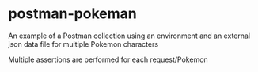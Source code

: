# postman-pokeman

An example of a Postman collection using an environment and an external json data file for multiple Pokemon characters

Multiple assertions are performed for each request/Pokemon
